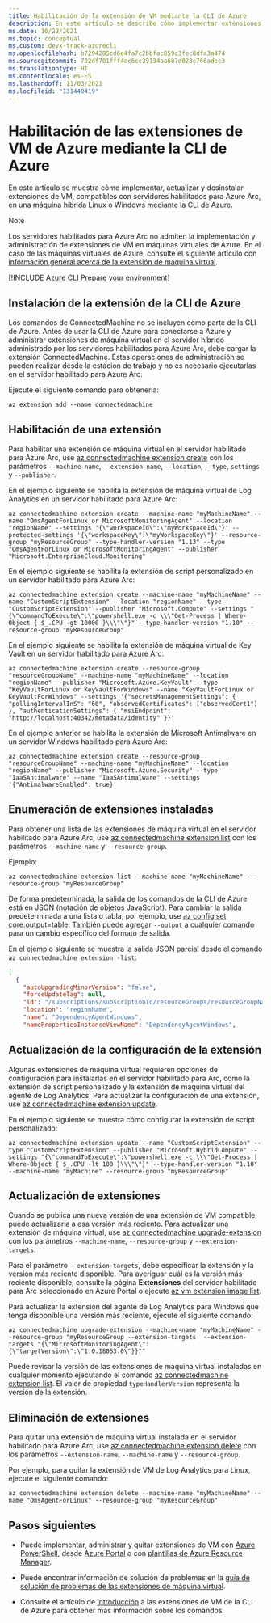 ```yaml
---
title: Habilitación de la extensión de VM mediante la CLI de Azure
description: En este artículo se describe cómo implementar extensiones de máquina virtual en servidores habilitados para Azure Arc que se ejecutan en entornos de nube híbrida mediante la CLI de Azure.
ms.date: 10/28/2021
ms.topic: conceptual
ms.custom: devx-track-azurecli
ms.openlocfilehash: b7294285cd6e4fa7c2bbfac859c3fec8dfa3a474
ms.sourcegitcommit: 702df701fff4ec6cc39134aa607d023c766adec3
ms.translationtype: HT
ms.contentlocale: es-ES
ms.lasthandoff: 11/03/2021
ms.locfileid: "131440419"
---
```

# <a name="enable-azure-vm-extensions-using-the-azure-cli"></a>Habilitación de las extensiones de VM de Azure mediante la CLI de Azure

En este artículo se muestra cómo implementar, actualizar y desinstalar extensiones de VM, compatibles con servidores habilitados para Azure Arc, en una máquina híbrida Linux o Windows mediante la CLI de Azure.

> [!NOTE]
> Los servidores habilitados para Azure Arc no admiten la implementación y administración de extensiones de VM en máquinas virtuales de Azure. En el caso de las máquinas virtuales de Azure, consulte el siguiente artículo con [información general acerca de la extensión de máquina virtual](../../virtual-machines/extensions/overview.md).

[!INCLUDE [Azure CLI Prepare your environment](../../../includes/azure-cli-prepare-your-environment.md)]

## <a name="install-the-azure-cli-extension"></a>Instalación de la extensión de la CLI de Azure

Los comandos de ConnectedMachine no se incluyen como parte de la CLI de Azure. Antes de usar la CLI de Azure para conectarse a Azure y administrar extensiones de máquina virtual en el servidor híbrido administrado por los servidores habilitados para Azure Arc, debe cargar la extensión ConnectedMachine. Estas operaciones de administración se pueden realizar desde la estación de trabajo y no es necesario ejecutarlas en el servidor habilitado para Azure Arc.

Ejecute el siguiente comando para obtenerla:

```azurecli
az extension add --name connectedmachine
```

## <a name="enable-extension"></a>Habilitación de una extensión

Para habilitar una extensión de máquina virtual en el servidor habilitado para Azure Arc, use [az connectedmachine extension create](/cli/azure/connectedmachine/extension#az_connectedmachine_extension_create) con los parámetros `--machine-name`, `--extension-name`, `--location`, `--type`, `settings` y `--publisher`.

En el ejemplo siguiente se habilita la extensión de máquina virtual de Log Analytics en un servidor habilitado para Azure Arc:

```azurecli
az connectedmachine extension create --machine-name "myMachineName" --name "OmsAgentForLinux or MicrosoftMonitoringAgent" --location "regionName" --settings '{\"workspaceId\":\"myWorkspaceId\"}' --protected-settings '{\"workspaceKey\":\"myWorkspaceKey\"}' --resource-group "myResourceGroup" --type-handler-version "1.13" --type "OmsAgentForLinux or MicrosoftMonitoringAgent" --publisher "Microsoft.EnterpriseCloud.Monitoring" 
```

En el ejemplo siguiente se habilita la extensión de script personalizado en un servidor habilitado para Azure Arc:

```azurecli
az connectedmachine extension create --machine-name "myMachineName" --name "CustomScriptExtension" --location "regionName" --type "CustomScriptExtension" --publisher "Microsoft.Compute" --settings "{\"commandToExecute\":\"powershell.exe -c \\\"Get-Process | Where-Object { $_.CPU -gt 10000 }\\\"\"}" --type-handler-version "1.10" --resource-group "myResourceGroup"
```

En el ejemplo siguiente se habilita la extensión de máquina virtual de Key Vault en un servidor habilitado para Azure Arc:

```azurecli
az connectedmachine extension create --resource-group "resourceGroupName" --machine-name "myMachineName" --location "regionName" --publisher "Microsoft.Azure.KeyVault" --type "KeyVaultForLinux or KeyVaultForWindows" --name "KeyVaultForLinux or KeyVaultForWindows" --settings '{"secretsManagementSettings": { "pollingIntervalInS": "60", "observedCertificates": ["observedCert1"] }, "authenticationSettings": { "msiEndpoint": "http://localhost:40342/metadata/identity" }}'
```

En el ejemplo anterior se habilita la extensión de Microsoft Antimalware en un servidor Windows habilitado para Azure Arc:

```azurecli
az connectedmachine extension create --resource-group "resourceGroupName" --machine-name "myMachineName" --location "regionName" --publisher "Microsoft.Azure.Security" --type "IaaSAntimalware" --name "IaaSAntimalware" --settings '{"AntimalwareEnabled": true}'
```

## <a name="list-extensions-installed"></a>Enumeración de extensiones instaladas

Para obtener una lista de las extensiones de máquina virtual en el servidor habilitado para Azure Arc, use [az connectedmachine extension list](/cli/azure/connectedmachine/extension#az_connectedmachine_extension_list) con los parámetros `--machine-name` y `--resource-group`.

Ejemplo:

```azurecli
az connectedmachine extension list --machine-name "myMachineName" --resource-group "myResourceGroup"
```

De forma predeterminada, la salida de los comandos de la CLI de Azure está en JSON (notación de objetos JavaScript). Para cambiar la salida predeterminada a una lista o tabla, por ejemplo, use [az config set core.output=table](/cli/azure/reference-index). También puede agregar `--output` a cualquier comando para un cambio específico del formato de salida.

En el ejemplo siguiente se muestra la salida JSON parcial desde el comando `az connectedmachine extension -list`:

```json
[
  {
    "autoUpgradingMinorVersion": "false",
    "forceUpdateTag": null,
    "id": "/subscriptions/subscriptionId/resourceGroups/resourceGroupName/providers/Microsoft.HybridCompute/machines/SVR01/extensions/DependencyAgentWindows",
    "location": "regionName",
    "name": "DependencyAgentWindows",
    "namePropertiesInstanceViewName": "DependencyAgentWindows",
```

## <a name="update-extension-configuration"></a>Actualización de la configuración de la extensión

Algunas extensiones de máquina virtual requieren opciones de configuración para instalarlas en el servidor habilitado para Arc, como la extensión de script personalizado y la extensión de máquina virtual del agente de Log Analytics. Para actualizar la configuración de una extensión, use [az connectedmachine extension update](/cli/azure/connectedmachine/extension#az_connectedmachine_extension_update).

En el ejemplo siguiente se muestra cómo configurar la extensión de script personalizado:

```azurecli
az connectedmachine extension update --name "CustomScriptExtension" --type "CustomScriptExtension" --publisher "Microsoft.HybridCompute" --settings "{\"commandToExecute\":\"powershell.exe -c \\\"Get-Process | Where-Object { $_.CPU -lt 100 }\\\"\"}" --type-handler-version "1.10" --machine-name "myMachine" --resource-group "myResourceGroup"
```

## <a name="upgrade-extensions"></a>Actualización de extensiones

Cuando se publica una nueva versión de una extensión de VM compatible, puede actualizarla a esa versión más reciente. Para actualizar una extensión de máquina virtual, use [az connectedmachine upgrade-extension](/cli/azure/connectedmachine) con los parámetros `--machine-name`, `--resource-group` y `--extension-targets`.

Para el parámetro `--extension-targets`, debe especificar la extensión y la versión más reciente disponible. Para averiguar cuál es la versión más reciente disponible, consulte la página **Extensiones** del servidor habilitado para Arc seleccionado en Azure Portal o ejecute [az vm extension image list](/cli/azure/vm/extension/image#az_vm_extension_image_list).

Para actualizar la extensión del agente de Log Analytics para Windows que tenga disponible una versión más reciente, ejecute el siguiente comando:

```azurecli
az connectedmachine upgrade-extension --machine-name "myMachineName" --resource-group "myResourceGroup --extension-targets  --extension-targets "{\"MicrosoftMonitoringAgent\":{\"targetVersion\":\"1.0.18053.0\"}}"" 
```

Puede revisar la versión de las extensiones de máquina virtual instaladas en cualquier momento ejecutando el comando [az connectedmachine extension list](/cli/azure/connectedmachine/extension#az_connectedmachine_extension_list). El valor de propiedad `typeHandlerVersion` representa la versión de la extensión.

## <a name="remove-extensions"></a>Eliminación de extensiones

Para quitar una extensión de máquina virtual instalada en el servidor habilitado para Azure Arc, use [az connectedmachine extension delete](/cli/azure/connectedmachine/extension#az_connectedmachine_extension_delete) con los parámetros `--extension-name`, `--machine-name` y `--resource-group`.

Por ejemplo, para quitar la extensión de VM de Log Analytics para Linux, ejecute el siguiente comando:

```azurecli
az connectedmachine extension delete --machine-name "myMachineName" --name "OmsAgentForLinux" --resource-group "myResourceGroup"
```

## <a name="next-steps"></a>Pasos siguientes

- Puede implementar, administrar y quitar extensiones de VM con [Azure PowerShell](manage-vm-extensions-powershell.md), desde [Azure Portal](manage-vm-extensions-portal.md) o con [plantillas de Azure Resource Manager](manage-vm-extensions-template.md).

- Puede encontrar información de solución de problemas en la [guía de solución de problemas de las extensiones de máquina virtual](troubleshoot-vm-extensions.md).

- Consulte el artículo de [introducción](/cli/azure/connectedmachine/extension) a las extensiones de VM de la CLI de Azure para obtener más información sobre los comandos.
